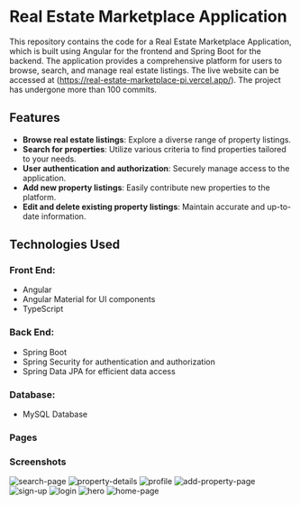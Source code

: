 # Real Estate Marketplace Application

This repository contains the code for a Real Estate Marketplace Application, which is built using Angular for the frontend and Spring Boot for the backend. The application provides a comprehensive platform for users to browse, search, and manage real estate listings. The live website can be accessed at (https://real-estate-marketplace-pi.vercel.app/). The project has undergone more than 100 commits.

## Features

- **Browse real estate listings**: Explore a diverse range of property listings.
- **Search for properties**: Utilize various criteria to find properties tailored to your needs.
- **User authentication and authorization**: Securely manage access to the application.
- **Add new property listings**: Easily contribute new properties to the platform.
- **Edit and delete existing property listings**: Maintain accurate and up-to-date information.

## Technologies Used

### Front End:

- Angular
- Angular Material for UI components
- TypeScript

### Back End:

- Spring Boot
- Spring Security for authentication and authorization
- Spring Data JPA for efficient data access

### Database:

- MySQL Database

### Pages



### Screenshots

![search-page](https://github.com/Aymen-Nacer/Sorting-Algorithms-Visualizer/assets/67188835/19943110-c12f-443f-aec8-56c043e4a2ce)
![property-details](https://github.com/Aymen-Nacer/Sorting-Algorithms-Visualizer/assets/67188835/a2d4d9a5-ae6e-479e-8ea7-458429446fd4)
![profile](https://github.com/Aymen-Nacer/Sorting-Algorithms-Visualizer/assets/67188835/057bcf9a-f3d5-4d95-ac0b-79fb6ddd67ef)
![add-property-page](https://github.com/Aymen-Nacer/Sorting-Algorithms-Visualizer/assets/67188835/8885cca3-4c37-4ffa-bd2a-4eb5ab1c1b5e)
![sign-up](https://github.com/Aymen-Nacer/Sorting-Algorithms-Visualizer/assets/67188835/76fcc96e-6663-48f1-8ed4-905016dc6d15)
![login](https://github.com/Aymen-Nacer/Sorting-Algorithms-Visualizer/assets/67188835/c3628363-761e-4c65-8b33-c23b1bc3d40f)
![hero](https://github.com/Aymen-Nacer/Sorting-Algorithms-Visualizer/assets/67188835/e6f0c16d-0aa4-4f1f-9d3c-e26f0d934dc8)
![home-page](https://github.com/Aymen-Nacer/Sorting-Algorithms-Visualizer/assets/67188835/3c1a8bb3-02c3-4676-b087-153a5601664a)



